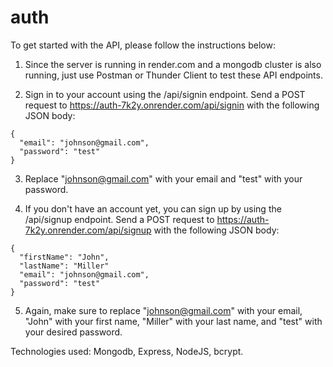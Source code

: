 # auth

To get started with the API, please follow the instructions below:

1. Since the server is running in render.com and a mongodb cluster is also running, just use Postman or Thunder Client to test these API endpoints.

2. Sign in to your account using the /api/signin endpoint. Send a POST request to https://auth-7k2y.onrender.com/api/signin with the following JSON body:
```
{
  "email": "johnson@gmail.com",
  "password": "test"
}
```

3. Replace "johnson@gmail.com" with your email and "test" with your password.

4. If you don't have an account yet, you can sign up by using the /api/signup endpoint. Send a POST request to https://auth-7k2y.onrender.com/api/signup with the following JSON body:
```
{
  "firstName": "John",
  "lastName": "Miller"
  "email": "johnson@gmail.com",
  "password": "test"
}
```

5. Again, make sure to replace "johnson@gmail.com" with your email, "John" with your first name, "Miller" with your last name, and "test" with your desired password.

Technologies used: Mongodb, Express, NodeJS, bcrypt.
